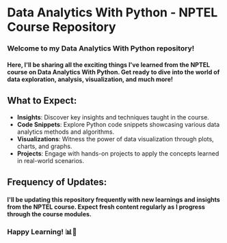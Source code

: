 # Data Analytics With Python - NPTEL Course Repository

### Welcome to my Data Analytics With Python repository!

#### Here, I'll be sharing all the exciting things I've learned from the NPTEL course on Data Analytics With Python. Get ready to dive into the world of data exploration, analysis, visualization, and much more!

## What to Expect:

- **Insights**: Discover key insights and techniques taught in the course.
- **Code Snippets**: Explore Python code snippets showcasing various data analytics methods and algorithms.
- **Visualizations**: Witness the power of data visualization through plots, charts, and graphs.
- **Projects**: Engage with hands-on projects to apply the concepts learned in real-world scenarios.

## Frequency of Updates:

#### I'll be updating this repository frequently with new learnings and insights from the NPTEL course. Expect fresh content regularly as I progress through the course modules.


### Happy Learning! 📊🐍
